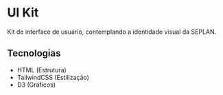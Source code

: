 # UI Kit

Kit de interface de usuário, contemplando a identidade visual da SEPLAN.

## Tecnologias

- HTML (Estrutura)
- TailwindCSS (Estilização)
- D3 (Gráficos)
